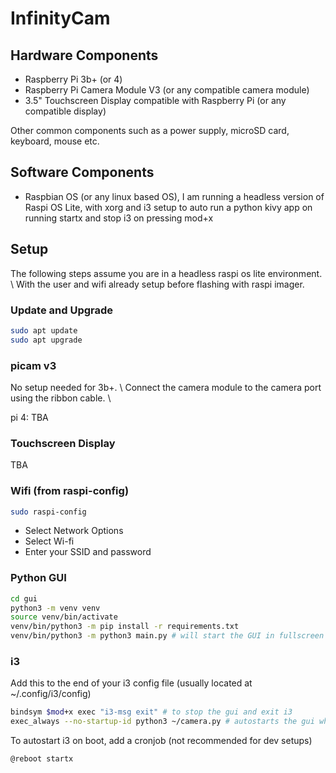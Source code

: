 # InfinityCam


## Hardware Components

- Raspberry Pi 3b+ (or 4)
- Raspberry Pi Camera Module V3 (or any compatible camera module)
- 3.5" Touchscreen Display compatible with Raspberry Pi (or any compatible display)

Other common components such as a power supply, microSD card, keyboard, mouse etc.

## Software Components

- Raspbian OS (or any linux based OS), I am running a headless version of Raspi OS Lite, with xorg and i3 setup to auto run a python kivy app on running startx and stop i3 on pressing mod+x


## Setup

The following steps assume you are in a headless raspi os lite environment. \ 
With the user and wifi already setup before flashing with raspi imager.

### Update and Upgrade

```bash
sudo apt update
sudo apt upgrade
```

### picam v3

No setup needed for 3b+. \ 
Connect the camera module to the camera port using the ribbon cable. \ 

pi 4: TBA

### Touchscreen Display

TBA

### Wifi (from raspi-config)
    
```bash
sudo raspi-config
```

- Select Network Options
- Select Wi-fi
- Enter your SSID and password

### Python GUI

```bash
cd gui
python3 -m venv venv
source venv/bin/activate
venv/bin/python3 -m pip install -r requirements.txt
venv/bin/python3 -m python3 main.py # will start the GUI in fullscreen if an xorg display is available
```

### i3

Add this to the end of your i3 config file (usually located at ~/.config/i3/config)

```bash
bindsym $mod+x exec "i3-msg exit" # to stop the gui and exit i3
exec_always --no-startup-id python3 ~/camera.py # autostarts the gui when i3 starts
```

To autostart i3 on boot, add a  cronjob (not recommended for dev setups)

```bash
@reboot startx
```